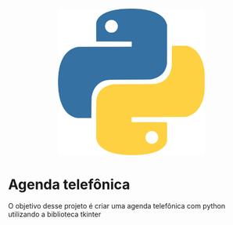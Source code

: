 <!--![test image size](logo.png) -->
<p align="center">
  <img src="https://github.com/brenodocarmo/agenda-telefonica/blob/master/logo.png" width="300"/>
</p>


# **Agenda telefônica**


O objetivo desse projeto é criar uma agenda telefônica com python utilizando a biblioteca tkinter
